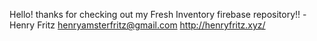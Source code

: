 Hello! thanks for checking out my Fresh Inventory firebase repository!!
-Henry Fritz
henryamsterfritz@gmail.com
http://henryfritz.xyz/
